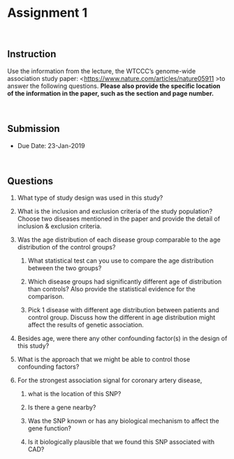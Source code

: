 Assignment 1
============

 

Instruction
-----------

Use the information from the lecture, the WTCCC’s genome-wide association study
paper: \<https://www.nature.com/articles/nature05911 \>to answer the following
questions. **Please also provide the specific location of the information in the
paper, such as the section and page number.**

 

Submission
----------

-   Due Date: 23-Jan-2019

 

Questions
---------

1.  What type of study design was used in this study?

2.  What is the inclusion and exclusion criteria of the study population? Choose
    two diseases mentioned in the paper and provide the detail of inclusion &
    exclusion criteria.

3.  Was the age distribution of each disease group comparable to the age
    distribution of the control groups?

    1.  What statistical test can you use to compare the age distribution
        between the two groups?

    2.  Which disease groups had significantly different age of distribution
        than controls? Also provide the statistical evidence for the comparison.

    3.  Pick 1 disease with different age distribution between patients and
        control group. Discuss how the different in age distribution might
        affect the results of genetic association.

4.  Besides age, were there any other confounding factor(s) in the design of
    this study?

5.  What is the approach that we might be able to control those confounding
    factors?

6.  For the strongest association signal for coronary artery disease,

    1.  what is the location of this SNP?

    2.  Is there a gene nearby?

    3.  Was the SNP known or has any biological mechanism to affect the gene
        function?

    4.  Is it biologically plausible that we found this SNP associated with CAD?
